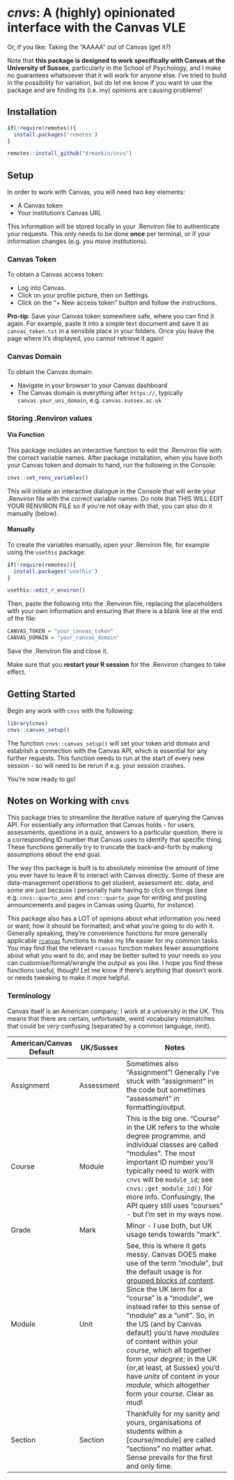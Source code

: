 
# *cnvs*: A (highly) opinionated interface with the Canvas VLE

Or, if you like: Taking the “AAAAA” out of Canvas (get it?)

Note that **this package is designed to work specifically with Canvas at
the University of Sussex**, particularly in the School of Psychology,
and I make no guarantees whatsoever that it will work for anyone else.
I’ve tried to build in the possibility for variation, but do let me know
if you want to use the package and are finding its (i.e. my) opinions
are causing problems!

## Installation

``` r
if(!require(remotes)){
  install.packages('remotes')
}

remotes::install_github("drmankin/cnvs")
```

## Setup

In order to work with Canvas, you will need two key elements:

- A Canvas token
- Your institution’s Canvas URL

This information will be stored locally in your .Renviron file to
authenticate your requests. This only needs to be done **once** per
terminal, or if your information changes (e.g. you move institutions).

### Canvas Token

To obtain a Canvas access token:

- Log into Canvas.
- Click on your profile picture, then on Settings.
- Click on the “+ New access token” button and follow the instructions.

**Pro-tip**: Save your Canvas token somewhere safe, where you can find
it again. For example, paste it into a simple text document and save it
as `canvas_token.txt` in a sensible place in your folders. Once you
leave the page where it’s displayed, you cannot retrieve it again!

### Canvas Domain

To obtain the Canvas domain:

- Navigate in your browser to your Canvas dashboard
- The Canvas domain is everything after `https://`, typically
  `canvas.your_uni_domain`, e.g. `canvas.sussex.ac.uk`

### Storing .Renviron values

#### Via Function

This package includes an interactive function to edit the .Renviron file with the correct variable names. 
After package installation, when you have both your Canvas token and domain to hand, run the following in the Console:

```r
cnvs::set_renv_variables()
```

This will initiate an interactive dialogue in the Console that will write your .Renviron file with the correct variable names.
Do note that THIS WILL EDIT YOUR RENVIRON FILE so if you're not okay with that, you can also do it manually (below).

#### Manually

To create the variables manually, open your .Renviron file, for example
using the `usethis` package:

``` r
if(!require(remotes)){
  install.packages('usethis')
}

usethis::edit_r_environ()
```

Then, paste the following into the .Renviron file, replacing the
placeholders with your own information and ensuring that there is a
blank line at the end of the file:

``` r
CANVAS_TOKEN = "your_canvas_token"
CANVAS_DOMAIN = "your_canvas_domain"
```

Save the .Renviron file and close it.

Make sure that you **restart your R session** for the .Renviron changes
to take effect.

## Getting Started

Begin any work with `cnvs` with the following:

``` r
library(cnvs)
cnvs::canvas_setup()
```

The function `cnvs::canvas_setup()` will set your token and domain and
establish a connection with the Canvas API, which is essential for any
further requests. This function needs to run at the start of every new
session - so will need to be rerun if e.g. your session crashes.

You’re now ready to go!

<!-- ## Tasks -->
<!-- The following vignettes will demonstrate a recommended workflow for some tasks you might be interested in -->
<!-- - Getting student and module information -->
<!-- - Creating quizzes -->
<!-- - Creating pages with Quarto -->
<!-- - Pulling grades -->
<!-- - Getting assessment information -->

## Notes on Working with `cnvs`

This package tries to streamline the iterative nature of querying the
Canvas API. For essentially any information that Canvas holds - for
users, assessments, questions in a quiz, answers to a particular
question, there is a corresponding ID number that Canvas uses to
identify that specific thing. These functions generally try to truncate
the back-and-forth by making assumptions about the end goal.

The way this package is built is to absolutely minimise the amount of
time you ever have to leave R to interact with Canvas directly. Some of
these are data-management operations to get student, assessment etc.
data; and some are just because I personally hate having to click on
things (see e.g. `cnvs::quarto_annc` and `cnvs::quarto_page` for writing
and posting announcements and pages in Canvas using Quarto, for
instance).

This package also has a LOT of opinions about what information you need
or want; how it should be formatted; and what you’re going to do with
it. Generally speaking, they’re convenience functions for more generally
applicable [`rcanvas`](https://github.com/daranzolin/rcanvas) functions
to make my life easier for my common tasks. You may find that the
relevant `rcanvas` function makes fewer assumptions about what you want
to do, and may be better suited to your needs so you can
customise/format/wrangle the output as you like. I hope you find these
functions useful, though! Let me know if there’s anything that doesn’t
work or needs tweaking to make it more helpful.

### Terminology

Canvas itself is an American company; I work at a university in the UK.
This means that there are certain, unfortunate, weird vocabulary
mismatches that could be *very* confusing (separated by a common
language, innit).

| American/Canvas Default | UK/Sussex | Notes |
|----|----|----|
| Assignment | Assessment | Sometimes also “Assignment”! Generally I’ve stuck with “assignment” in the code but sometimes “assessment” in formatting/output. |
| Course | Module | This is the big one. “Course” in the UK refers to the whole degree programme, and individual classes are called “modules”. The most important ID number you’ll typically need to work with `cnvs` will be `module_id`; see `cnvs::get_module_id()` for more info. Confusingly, the API query still uses “courses” - but I’m set in my ways now. |
| Grade | Mark | Minor - I use both, but UK usage tends towards “mark”. |
| Module | Unit | See, this is where it gets messy. Canvas DOES make use of the term “module”, but the default usage is for [grouped blocks of content](https://www.instructure.com/resources/blog/how-use-modules-build-courses-canvas). Since the UK term for a “course” is a “module”, we instead refer to this sense of “module” as a “unit”. So, in the US (and by Canvas default) you’d have *modules* of content within your *course*, which all together form your *degree*; in the UK (or,at least, at Sussex) you’d have *units* of content in your *module*, which altogether form your *course*. Clear as mud! |
| Section | Section | Thankfully for my sanity and yours, organisations of students within a \[course/module\] are called “sections” no matter what. Sense prevails for the first and only time. |
